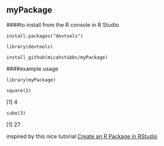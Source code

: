 ## myPackage

####to install from the R console in R Studio

`install.packages("devtools")`

`library(devtools)`

`install_github(micahstubbs/myPackage)`

####example usage

`library(myPackage)`

`square(2)`

[1]   4

`cube(3)`

[1]   27

inspired by this nice tutorial [Create an R Package in RStudio](https://www.youtube.com/watch?v=9PyQlbAEujY)


